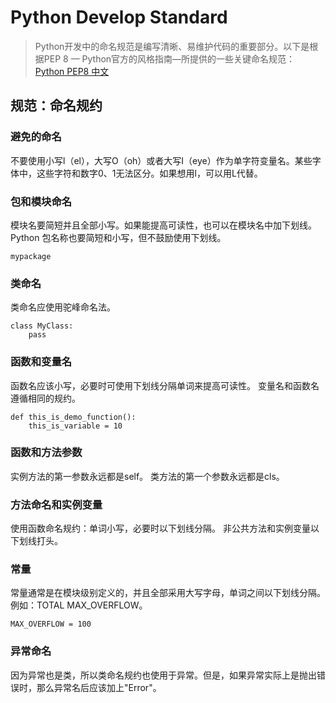 # Python Develop Standard
> Python开发中的命名规范是编写清晰、易维护代码的重要部分。以下是根据PEP 8 — Python官方的风格指南—所提供的一些关键命名规范：
> [Python PEP8 中文](https://github.com/kernellmd/Knowledge/blob/master/Translation/PEP%208%20%E4%B8%AD%E6%96%87%E7%BF%BB%E8%AF%91.md)

## 规范：命名规约

### 避免的命名
不要使用小写l（el），大写O（oh）或者大写I（eye）作为单字符变量名。某些字体中，这些字符和数字0、1无法区分。如果想用l，可以用L代替。

### 包和模块命名
模块名要简短并且全部小写。如果能提高可读性，也可以在模块名中加下划线。Python 包名称也要简短和小写，但不鼓励使用下划线。
```shell
mypackage
```

### 类命名
类命名应使用驼峰命名法。
```shell
class MyClass:
    pass
```

### 函数和变量名
函数名应该小写，必要时可使用下划线分隔单词来提高可读性。
变量名和函数名遵循相同的规约。
```shell
def this_is_demo_function():
    this_is_variable = 10
```

### 函数和方法参数
实例方法的第一参数永远都是self。
类方法的第一个参数永远都是cls。

### 方法命名和实例变量
使用函数命名规约：单词小写，必要时以下划线分隔。
非公共方法和实例变量以下划线打头。

### 常量
常量通常是在模块级别定义的，并且全部采用大写字母，单词之间以下划线分隔。例如：TOTAL MAX_OVERFLOW。
```shell
MAX_OVERFLOW = 100
```

### 异常命名
因为异常也是类，所以类命名规约也使用于异常。但是，如果异常实际上是抛出错误时，那么异常名后应该加上"Error"。